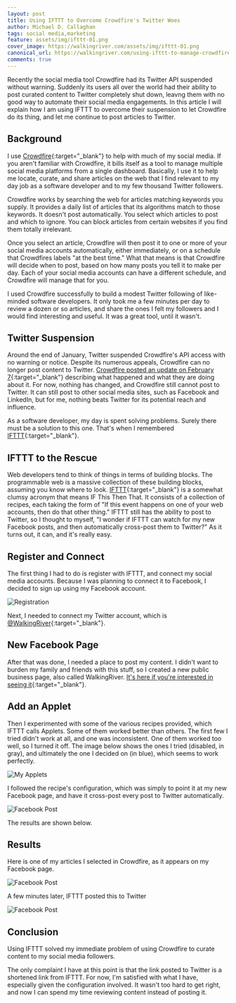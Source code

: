 ```yaml
---
layout: post
title: Using IFTTT to Overcome Crowdfire's Twitter Woes
author: Michael D. Callaghan
tags: social media,marketing
feature: assets/img/ifttt-01.png
cover_image: https://walkingriver.com/assets/img/ifttt-01.png
canonical_url: https://walkingriver.com/using-ifttt-to-manage-crowdfire/
comments: true
---
```

Recently the social media tool Crowdfire had its Twitter API suspended without warning. 
Suddenly its users all over the world had their ability to post curated content to Twitter
completely shut down, leavng them with no good way to automate their social media engagements. 
In this article I will explain how I am using IFTTT to overcome their suspension to let
Crowdfire do its thing, and let me continue to post articles to Twitter.

<!--more-->

## Background
I use [Crowdfire](https://web.crowdfireapp.com){:target="_blank"} to help with much of my social media. If you aren't familiar with Crowdfire, it bills itself as a tool to manage multiple social media platforms from a single dashboard. Basically, I use it to help me locate, curate, and share articles on the web that I find relevant to my day job as a software developer and to my few thousand Twitter followers.

Crowdfire works by searching the web for articles matching keywords you supply. It provides a daily list of articles that its algorithms match to those keywords. It doesn't post automatically. You select which articles to post and which to ignore. You can block articles from certain websites if you find them totally irrelevant. 

Once you select an article, Crowdfire will then post it to one or more of your social media accounts automatically, either immediately, or on a schedule that Crowdfires labels "at the best time." What that means is that Crowdfire will decide when to post, based on how many posts you tell it to make per day. Each of your social media accounts can have a different schedule, and Crowdfire will manage that for you.

I used Crowdfire successfully to build a modest Twitter following of like-minded software developers. It only took me a few minutes per day to review a dozen or so articles, and share the ones I felt my followers and I would find interesting and useful. It was a great tool, until it wasn't.

## Twitter Suspension
Around the end of January, Twitter suspended Crowdfire's API access with no warning or notice. Despite its numerous appeals, Crowdfire can no longer post content to Twitter. [Crowdfire posted an update on February 7](https://blog.crowdfireapp.com/where-are-the-twitter-manage-features-60edc7dde684){:target="_blank"} describing what happened and what they are doing about it. For now, nothing has changed, and Crowdfire still cannot post to Twitter. It can still post to other social media sites, such as Facebook and LinkedIn, but for me, nothing beats Twitter for its potential reach and influence. 

As a software developer, my day is spent solving problems. Surely there must be a solution to this one. That's when I remembered [IFTTT](https://ifttt.com/){:target="_blank"}.

## IFTTT to the Rescue
 Web developers tend to think of things in terms of building blocks. The programmable web is a massive collection of these building blocks, assuming you know where to look. [IFTTT](https://ifttt.com/){:target="_blank"} is a somewhat clumsy acronym that means IF This Then That. It consists of a collection of recipes, each taking the form of "If this event happens on one of your web accounts, then do that other thing." IFTTT still has the ability to post to Twitter, so I thought to myself, "I wonder if IFTTT can watch for my new Facebook posts, and then automatically cross-post them to Twitter?" As it turns out, it can, and it's really easy.

## Register and Connect
 The first thing I had to do is register with IFTTT, and connect my social media accounts. Because I was planning to connect it to Facebook, I decided to sign up using my Facebook account. 

  ![Registration](https://walkingriver.com/assets/img/ifttt-02.png)


 Next, I needed to connect my Twitter account, which is [@WalkingRiver](https://twitter.com/walkingriver){:target="_blank"}. 

## New Facebook Page
 After that was done, I needed a place to post my content. I didn't want to burden my family and friends with this stuff, so I created a new public business page, also called WalkingRiver. [It's here if you're interested in seeing it](https://www.facebook.com/WalkingRiver-1263375327144144/){:target="_blank"}. 

## Add an Applet
 Then I experimented with some of the various recipes provided, which IFTTT calls Applets. Some of them worked better than others. The first few I tried didn't work at all, and one was inconsistent. One of them worked too well, so I turned it off. The image below shows the ones I tried (disabled, in gray), and ultimately the one I decided on (in blue), which seems to work perfectly.

 ![My Applets](https://walkingriver.com/assets/img/ifttt-03.png)

 I followed the recipe's configuration, which was simply to point it at my new Facebook page, and have it cross-post every post to Twitter automatically. 
 
 ![Facebook Post](https://walkingriver.com/assets/img/ifttt-04.png)

 The results are shown below. 

## Results
Here is one of my articles I selected in Crowdfire, as it appears on my Facebook page.

 ![Facebook Post](https://walkingriver.com/assets/img/ifttt-05.png)

A few minutes later, IFTTT posted this to Twitter

 ![Facebook Post](https://walkingriver.com/assets/img/ifttt-06.png)

## Conclusion
Using IFTTT solved my immediate problem of using Crowdfire to curate content to my social media followers. 

The only complaint I have at this point is that the link posted to Twitter is a shortened link from IFTTT. For now, I'm satisfied with what I have, especially given the configuration involved. It wasn't too hard to get right, and now I can spend my time reviewing content instead of posting it.
